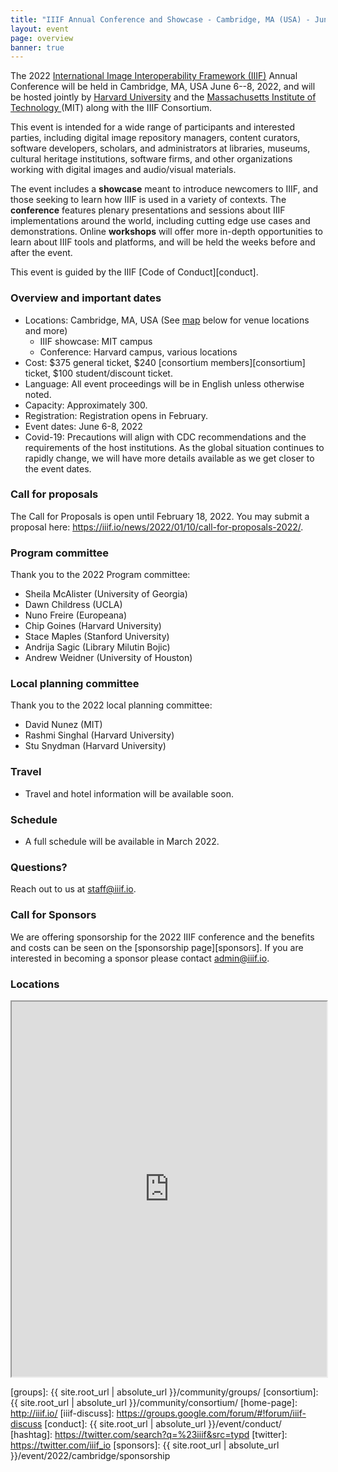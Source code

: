 ```yaml
---
title: "IIIF Annual Conference and Showcase - Cambridge, MA (USA) - June 6-8, 2022"
layout: event
page: overview
banner: true 
---
```


The 2022 [International Image Interoperability Framework (IIIF)][iiif] Annual Conference will be held in Cambridge, MA, USA June 6--8, 2022, and will be hosted jointly by [Harvard University][harvard] and the [Massachusetts Institute of Technology ][mit] (MIT) along with the IIIF Consortium.

This event is intended for a wide range of participants and interested parties, including digital image repository managers, content curators, software developers, scholars, and administrators at libraries, museums, cultural heritage institutions, software firms, and other organizations working with digital images and audio/visual materials.

The event includes a **showcase** meant to introduce newcomers to IIIF, and those seeking to learn how IIIF is used in a variety of contexts. The **conference** features plenary presentations and sessions about IIIF implementations around the world, including cutting edge use cases and demonstrations. Online **workshops** will offer more in-depth opportunities to learn about IIIF tools and platforms, and will be held the weeks before and after the event.

This event is guided by the IIIF [Code of Conduct][conduct].


### Overview and important dates

* Locations: Cambridge, MA, USA (See [map](#locations) below for venue locations and more)
    - IIIF showcase: MIT campus
    - Conference: Harvard campus, various locations
* Cost: $375 general ticket, $240 [consortium members][consortium] ticket, $100 student/discount ticket.
* Language: All event proceedings will be in English unless otherwise noted.
* Capacity: Approximately 300.
* Registration: Registration opens in February.
* Event dates: June 6-8, 2022
* Covid-19: Precautions will align with CDC recommendations and the requirements of the host institutions. As the global situation continues to rapidly change, we will have more details available as we get closer to the event dates.

### Call for proposals
The Call for Proposals is open until February 18, 2022. You may submit a proposal here: <https://iiif.io/news/2022/01/10/call-for-proposals-2022/>.

### Program committee
Thank you to the 2022 Program committee:
* Sheila McAlister (University of Georgia)
* Dawn Childress (UCLA)
* Nuno Freire (Europeana)
* Chip Goines (Harvard University)
* Stace Maples (Stanford University)
* Andrija Sagic (Library Milutin Bojic)
* Andrew Weidner (University of Houston)

### Local planning committee
Thank you to the 2022 local planning committee:
* David Nunez (MIT)
* Rashmi Singhal (Harvard University)
* Stu Snydman (Harvard University)

### Travel

- Travel and hotel information will be available soon.

### Schedule
- A full schedule will be available in March 2022.

### Questions?
Reach out to us at [staff@iiif.io](mailto:staff@iiif.io).

### Call for Sponsors

We are offering sponsorship for the 2022 IIIF conference and the benefits and costs can be seen on the [sponsorship page][sponsors]. If you are interested in becoming a sponsor please contact <admin@iiif.io>.

<!-- ### Outline program

The final program will continue to develop over the next few months but please see the outline below which gives an overview of the Boston IIIF Showcase and Conference. Note the Showcase will require a separate registration to the Conference.

<table class="api-table">
    <thead>
        <tr>
            <th>&nbsp;</th>
            <th><b>Showcase</b></th>
            <th colspan="3"><b>Conference</b></th>
        </tr>
        <tr>
            <th>Time</th>
            <th>Monday 1st June 2020</th>
            <th>Tuesday 2nd June 2020</th>
            <th>Wednesday 3rd June 2020</th>
            <th>Thursday 4th June 2020</th>
        </tr>
    </thead>
    <tbody>
        <tr>
            <td>Morning</td>
            <td>&nbsp;</td>
            <td>Workshops</td>
            <td>Plenary lightning talks and parallel sessions</td>
            <td>Parallel sessions</td>
        </tr>
        <tr>
            <td>Afternoon</td>
            <td>Showcase</td>
            <td>Conference plenary including community updates and lightning talks</td>
            <td>Parallel sessions</td>
            <td>Closing lightning talks and panel sessions</td>
        </tr>
        <tr>
            <td>Evening</td>
            <td>&nbsp;</td>
            <td>Conference reception</td>
            <td>IIIF Consortium members' reception</td>
            <td>&nbsp;</td>
        </tr>
    </tbody>
</table>    --> 

### Locations

<iframe src="https://www.google.com/maps/d/u/0/embed?mid=12xQYwT3lW4hjdJaRWlBayMjb3e0_OQZo&ctrl=true" style="width: 100%; height: 600px"></iframe>


[iiif]: https://iiif.io/
[harvard]: https://www.harvard.edu/
[mit]: https://mit.edu/
[groups]: {{ site.root_url | absolute_url }}/community/groups/
[consortium]: {{ site.root_url | absolute_url }}/community/consortium/
[home-page]: http://iiif.io/
[iiif-discuss]: https://groups.google.com/forum/#!forum/iiif-discuss
[conduct]: {{ site.root_url | absolute_url }}/event/conduct/
[hashtag]: https://twitter.com/search?q=%23iiif&src=typd
[twitter]: https://twitter.com/iiif_io
[sponsors]:  {{ site.root_url | absolute_url }}/event/2022/cambridge/sponsorship